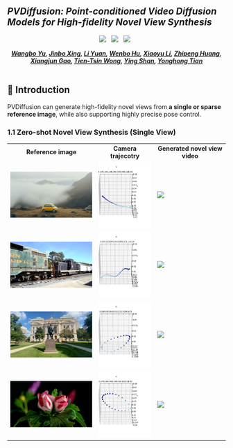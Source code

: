 ## ___***PVDiffusion: Point-conditioned Video Diffusion Models for High-fidelity Novel View Synthesis***___
<div align="center">

 <a href='https://arxiv.org/abs/2310.12190'><img src='https://img.shields.io/badge/arXiv-2310.12190-b31b1b.svg'></a> &nbsp;
 <a href='https://doubiiu.github.io/projects/DynamiCrafter/'><img src='https://img.shields.io/badge/Project-Page-Green'></a> &nbsp;
 <a href='https://huggingface.co/papers/2310.12190'><img src='https://img.shields.io/badge/%F0%9F%A4%97%20Hugging%20Face-Page-blue'></a> &nbsp;

_**[Wangbo Yu](), [Jinbo Xing](https://menghanxia.github.io), [Li Yuan](), [Wenbo Hu](https://wbhu.github.io/), [Xiaoyu Li](https://xiaoyu258.github.io/), [Zhipeng Huang](), <br> [Xiangjun Gao](https://scholar.google.com/citations?user=qgdesEcAAAAJ&hl=en/), [Tien-Tsin Wong](https://www.cse.cuhk.edu.hk/~ttwong/myself.html), [Ying Shan](https://scholar.google.com/citations?hl=en&user=4oXBp9UAAAAJ&view_op=list_works&sortby=pubdate), [Yonghong Tian]()**_
<br><br>

</div>

## 🔆 Introduction

PVDiffusion can generate high-fidelity novel views from <strong>a single or sparse reference image</strong>, while also supporting highly precise pose control.


### 1.1 Zero-shot Novel View Synthesis (Single View)
<table class="center">
    <tr style="font-weight: bolder;text-align:center;">
        <td>Reference image</td>
        <td>Camera trajecotry</td>
        <td>Generated novel view video</td>
    </tr>
  <tr>
  <td>
    <img src=assets/car.png width="250">
  </td>
  <td>
    <img src=assets/ccar.gif width="150">
  </td>
  <td>
    <img src=assets/car.gif width="250">
  </td>
  </tr>


   <tr>
  <td>
    <img src=assets/train.png width="250">
  </td>
  <td>
    <img src=assets/ctrain.gif width=150">
  </td>
  <td>
    <img src=assets/train.gif width="250">
  </td>
  </tr>
  <tr>
  <td>
    <img src=assets/wst.png width="250">
  </td>
  <td>
    <img src=assets/cwst.gif width="150">
  </td>
  <td>
    <img src=assets/wst.gif width="250">
  </td>
  </tr> 
  <tr>
  <td>
    <img src=assets/flower.png width="250">
  </td>
  <td>
    <img src=assets/cflower.gif width="150">
  </td>
  <td>
    <img src=assets/flower.gif width="250">
  </td>
  </tr>
</table>
